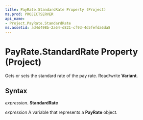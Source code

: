 ```yaml
---
title: PayRate.StandardRate Property (Project)
ms.prod: PROJECTSERVER
api_name:
- Project.PayRate.StandardRate
ms.assetid: ad4d498b-2a64-d821-cf93-4d5fefda6da8
---
```



# PayRate.StandardRate Property (Project)

Gets or sets the standard rate of the pay rate. Read/write  **Variant**.


## Syntax

 _expression_. **StandardRate**

 _expression_ A variable that represents a **PayRate** object.


